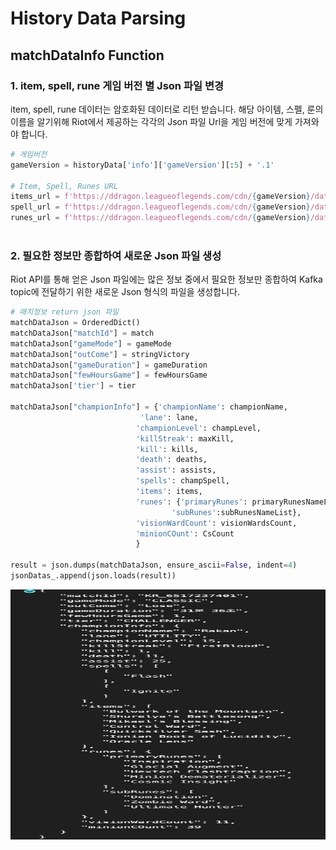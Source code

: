 # History Data Parsing
## matchDataInfo Function 
### 1. item, spell, rune 게임 버전 별 Json 파일 변경
item, spell, rune 데이터는 암호화된 데이터로 리턴 받습니다. 해당 아이템, 스펠, 룬의 이름을 알기위해 Riot에서 제공하는 각각의 Json 파일 Url을 
게임 버전에 맞게 가져와야 합니다.

```python
# 게임버전
gameVersion = historyData['info']['gameVersion'][:5] + '.1'

# Item, Spell, Runes URL
items_url = f'https://ddragon.leagueoflegends.com/cdn/{gameVersion}/data/en_US/item.json'
spell_url = f'https://ddragon.leagueoflegends.com/cdn/{gameVersion}/data/en_US/summoner.json'      
runes_url = f'https://ddragon.leagueoflegends.com/cdn/{gameVersion}/data/en_US/runesReforged.json'
        
```
### 2. 필요한 정보만 종합하여 새로운 Json 파일 생성
Riot API를 통해 얻은 Json 파일에는 많은 정보 중에서 필요한 정보만 종합하여 Kafka topic에 전달하기 위한
새로운 Json 형식의 파일을 생성합니다.

```python
# 매치정보 return json 파일
matchDataJson = OrderedDict()
matchDataJson["matchId"] = match
matchDataJson["gameMode"] = gameMode
matchDataJson["outCome"] = stringVictory
matchDataJson["gameDuration"] = gameDuration
matchDataJson["fewHoursGame"] = fewHoursGame
matchDataJson['tier'] = tier

matchDataJson["championInfo"] = {'championName': championName,
                             'lane': lane,
                            'championLevel': champLevel,
                            'killStreak': maxKill,
                            'kill': kills,
                            'death': deaths,
                            'assist': assists,
                            'spells': champSpell,
                            'items': items,
                            'runes': {'primaryRunes': primaryRunesNameList,
                                    'subRunes':subRunesNameList},
                            'visionWardCount': visionWardsCount,
                            'minionCOunt': CsCount
                            }

result = json.dumps(matchDataJson, ensure_ascii=False, indent=4)
jsonDatas_.append(json.loads(result))
```
<p align="left">
<img src="../Images/new_historyData.png" alt="이미지1" width="800" height="400">
</p>
